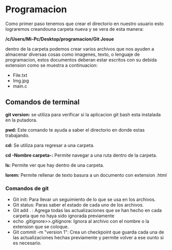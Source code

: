 # Programacion

Como primer paso tenemos que crear el directorio en nuestro usuario esto lograremos creandouna carpeta nueva y se vera de esta manera:

**/c/Users/Mi-Pc/Desktop/programacion/Git Josue**

dentro de la carpeta podemos crear varios archivos que nos ayuden a almacenar diversas cosas como imagenes, texto, o lenguaje de programacion, estos documentos deberan estar escritos con su debida extension como se muestra a continuacion:

- File.txt
- Img.jpg
- main.c

## **Comandos de terminal**

**git version:** se utiliza para verificar si la aplicacion git bash esta instalada en la putadora.

**pwd:** Este comando te ayuda a saber el directorio en donde estas trabajando.

**cd:** Se utiliza para regresar a una carpeta.

**cd -Nombre carpeta-:** Permite navegar a una ruta dentro de la carpeta.

**ls:** Permite ver que hay dentro de una carpeta.

**lorem:** Permite rellenar de texto basura a un documento con extension .html

### **Comandos de git**

- Git init: Para llevar un seguimiento de lo que se usa en los archivos.
- Git status: Paras saber el estado de cada uno de los archivos.
-  Git add . : Agrega todas las actualizaciones que se han hecho en cada carpeta que no haya sido ignorada previamente
- echo .gitignore>>.gitignore: Ignora al archivo con el nombre o la extension que se coloque.
- Git commit -m "version 1": Crea un checkpoint que guarda cada una de las actualizaciones hechas previamente y permite volver a ese ounto si es necesario.